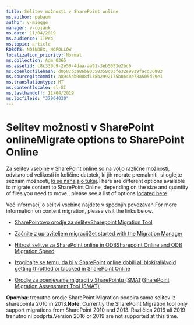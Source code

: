 ```yaml
---
title: Selitev možnosti v SharePoint online
ms.author: pebaum
author: v-miegge
manager: v-cojank
ms.date: 11/04/2019
ms.audience: ITPro
ms.topic: article
ROBOTS: NOINDEX, NOFOLLOW
localization_priority: Normal
ms.collection: Adm_O365
ms.assetid: c8c339c9-2e50-4daa-aa91-3eb5053e2bc6
ms.openlocfilehash: d0587b3a86b90358359c03fe32e9919facd30883
ms.sourcegitcommit: a8945ab0008f138b2992175b0640e78a505d29e1
ms.translationtype: MT
ms.contentlocale: sl-SI
ms.lasthandoff: 11/04/2019
ms.locfileid: "37964030"
---
```

# <a name="migrate-options-to-sharepoint-online"></a><span data-ttu-id="00c6c-102">Selitev možnosti v SharePoint online</span><span class="sxs-lookup"><span data-stu-id="00c6c-102">Migrate options to SharePoint Online</span></span>

<span data-ttu-id="00c6c-103">Za selitev vsebine v SharePoint online so na voljo različne možnosti, odvisno od velikosti in količine datotek, ki jih morate premakniti, si oglejte seznam možnosti, [ki se nahajajo tukaj](https://docs.microsoft.com/sharepointmigration/migrate-to-sharepoint-online).</span><span class="sxs-lookup"><span data-stu-id="00c6c-103">There are different options available to migrate content to SharePoint Online, depending on the size and quantity of files you need to move , please see a list of options [located here](https://docs.microsoft.com/sharepointmigration/migrate-to-sharepoint-online).</span></span>

<span data-ttu-id="00c6c-104">Več informacij o selitvi vsebine najdete v spodnjih povezavah.</span><span class="sxs-lookup"><span data-stu-id="00c6c-104">For more information on content migration, please visit the links below.</span></span>

- [<span data-ttu-id="00c6c-105">SharePointovo orodje za selitev</span><span class="sxs-lookup"><span data-stu-id="00c6c-105">Sharepoint Migration Tool</span></span>](https://docs.microsoft.com/sharepointmigration/introducing-the-sharepoint-migration-tool)

- [<span data-ttu-id="00c6c-106">Začnite z upraviteljem migracij</span><span class="sxs-lookup"><span data-stu-id="00c6c-106">Get started with the Migration Manager</span></span>](https://docs.microsoft.com/sharepointmigration/mm-get-started)

- [<span data-ttu-id="00c6c-107">Hitrost selitve za SharePoint online in ODB</span><span class="sxs-lookup"><span data-stu-id="00c6c-107">Sharepoint Online and ODB Migration Speed</span></span>](https://docs.microsoft.com/sharepointmigration/sharepoint-online-and-onedrive-migration-speed)

- [<span data-ttu-id="00c6c-108">Izogibajte se temu, da bi v SharePoint online dobili ali blokirali</span><span class="sxs-lookup"><span data-stu-id="00c6c-108">Avoid getting throttled or blocked in SharePoint Online</span></span>](https://docs.microsoft.com/sharepoint/dev/general-development/how-to-avoid-getting-throttled-or-blocked-in-sharepoint-online)

- [<span data-ttu-id="00c6c-109">Orodje za ocenjevanje migracij v SharePointu (SMAT)</span><span class="sxs-lookup"><span data-stu-id="00c6c-109">SharePoint Migration Assessment Tool (SMAT)</span></span>](https://www.microsoft.com/download/details.aspx?id=53598&amp;751be11f-ede8-5a0c-058c-2ee190a24fa6=True)

<span data-ttu-id="00c6c-110">**Opomba**: trenutno orodje SharePoint Migration podpira samo selitev iz sharepointa 2010 in 2013.</span><span class="sxs-lookup"><span data-stu-id="00c6c-110">**Note**: Currently the SharePoint Migration tool only support migrations from SharePoint 2010  and 2013.</span></span> <span data-ttu-id="00c6c-111">Različica 2016 ali 2019 trenutno ni podprta.</span><span class="sxs-lookup"><span data-stu-id="00c6c-111">Version 2016 or 2019 are not supported at this time.</span></span>
